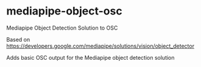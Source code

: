 # mediapipe-object-osc
Mediapipe Object Detection Solution to OSC

Based on https://developers.google.com/mediapipe/solutions/vision/object_detector 

Adds basic OSC output for the Mediapipe object detection solution
